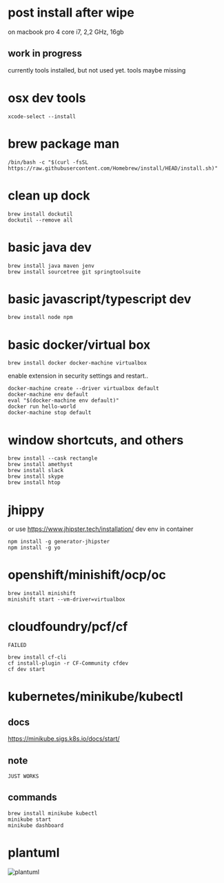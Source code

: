 # post install after wipe

on macbook pro 4 core i7, 2,2 GHz,  16gb

## work in progress
currently tools installed, but not used yet. tools maybe missing

# osx dev tools
```
xcode-select --install
```
# brew package man
```
/bin/bash -c "$(curl -fsSL https://raw.githubusercontent.com/Homebrew/install/HEAD/install.sh)"
```
# clean up dock
```
brew install dockutil
dockutil --remove all
```
# basic java dev
```
brew install java maven jenv
brew install sourcetree git springtoolsuite
```
# basic javascript/typescript dev
```
brew install node npm
```
# basic docker/virtual box

```
brew install docker docker-machine virtualbox
```

enable extension in security settings and restart..

```
docker-machine create --driver virtualbox default 
docker-machine env default
eval "$(docker-machine env default)"
docker run hello-world
docker-machine stop default
```
# window shortcuts, and others
```
brew install --cask rectangle
brew install amethyst
brew install slack
brew install skype
brew install htop
```

# jhippy

or use https://www.jhipster.tech/installation/ dev env in container

```
npm install -g generator-jhipster
npm install -g yo
```
 # openshift/minishift/ocp/oc
 ```
 brew install minishift
 minishift start --vm-driver=virtualbox
 ```
 # cloudfoundry/pcf/cf
 `
 FAILED
 `
  ```
brew install cf-cli
cf install-plugin -r CF-Community cfdev
cf dev start

```

# kubernetes/minikube/kubectl

## docs

https://minikube.sigs.k8s.io/docs/start/

## note
`
JUST WORKS
`
## commands
```
brew install minikube kubectl 
minikube start
minikube dashboard

```

# plantuml

![plantuml](http://www.plantuml.com/plantuml/proxy?cache=no&src=https://raw.githubusercontent.com/amsdams/howtos/master/postinstall-2021.plantuml)

